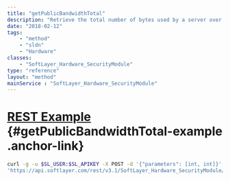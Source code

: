 ```yaml
---
title: "getPublicBandwidthTotal"
description: "Retrieve the total number of bytes used by a server over a specified time period via the data warehouse tracking objects for this hardware. "
date: "2018-02-12"
tags:
    - "method"
    - "sldn"
    - "Hardware"
classes:
    - "SoftLayer_Hardware_SecurityModule"
type: "reference"
layout: "method"
mainService : "SoftLayer_Hardware_SecurityModule"
---
```


# [REST Example](#getPublicBandwidthTotal-example) <a href="/article/rest/"><i class="fas fa-question"></i></a> {#getPublicBandwidthTotal-example .anchor-link} 
```bash
curl -g -u $SL_USER:$SL_APIKEY -X POST -d '{"parameters": [int, int]}' \
'https://api.softlayer.com/rest/v3.1/SoftLayer_Hardware_SecurityModule/{SoftLayer_Hardware_SecurityModuleID}/getPublicBandwidthTotal'
```
